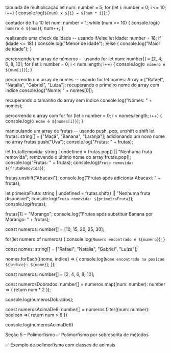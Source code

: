 <!-- // Aulas de TypeScript -->

tabuada de multiplicação
let num: number = 5;
for (let i: number = 0; i <= 10; i++) {
    console.log(`${num} x ${i} = ${num * i}`);
}

contador de 1 a 10
let num: number = 1;
while (num <= 10) {
    console.log(`O número é ${num}`);
    num++;
}



realizando uma check de idade -- usando if/else
let idade: number = 18;
if (idade <= 18) {
    console.log("Menor de idade");
}else {
    console.log("Maior de idade");
}



percorrendo um array de números -- usando for
let num: number[] = [2, 4, 6, 8, 10];
for (let i: number = 0; i < num.length; i++) {
    console.log(`O número é ${num[i]}`);
}



percorrendo um array de nomes -- usando for
let nomes: Array<string> = ["Rafael", "Natalia", "Gabriel", "Luíza"];
recuperando o primeiro nome do array com indice
console.log("Nome: " + nomes[0]);

recuperando o tamanho do array sem indice
console.log("Nomes: " + nomes);

percorrendo o array com for
for (let i: number = 0; i < nomes.length; i++) {
console.log(`O nome é ${nomes[i]}`);
}


manipulando um array de frutas -- usando push, pop, unshift e shift
let frutas: string[] = ["Maçã", "Banana", "Laranja"];
adicionando um novo nome no array
frutas.push("Uva");
console.log("Frutas: " + frutas);


let frutaRemovida: string | undefined = frutas.pop() || "Nenhuma fruta removida";
removendo o último nome do array
frutas.pop();
console.log("Frutas: " + frutas);
console.log(`Fruta removida: ${frutaRemovida}`);


frutas.unshift("Abacaxi");
console.log("Frutas após adicionar Abacaxi: " + frutas);

let primeiraFruta: string | undefined = frutas.shift() || "Nenhuma fruta disponível";
console.log(`Fruta removida: ${primeiraFruta}`);
console.log(frutas);

frutas[1] = "Morango";
console.log("Frutas após substituir Banana por Morango: " + frutas);


const numeros: number[] = [10, 15, 20, 25, 30];

for(let numero of numeros) {
    console.log(`Numero encontrado é ${numero}`);
}


const nomes: string[] = ["Rafael", "Natalia", "Gabriel", "Luíza"];

nomes.forEach((nome, indice) => {
    console.log(`Nome encontrado na posicao ${indice}: ${nome}`);
});


const numeros: number[] = [2, 4, 6, 8, 10];

const numerosDobrados: number[] = numeros.map((num: number): number => {
    return num * 2
});

console.log(numerosDobrados);

const numerosAcimaDe6: number[] = numeros.filter((num: number): boolean =>{
    return num > 6
})

console.log(numerosAcimaDe6)


Seção 5 – Polimorfismo
✅ Polimorfismo por sobrescrita de métodos

✅ Exemplo de polimorfismo com classes de animais
